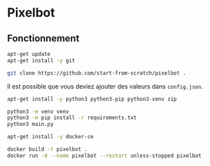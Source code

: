 # Pixelbot
## Fonctionnement
```bash
apt-get update
apt-get install -y git

git clone https://github.com/start-from-scratch/pixelbot .
```

Il est possible que vous deviez ajouter des valeurs dans `config.json`.

```bash
apt-get install -y python3 python3-pip python3-venv zip

python3 -m venv venv
python3 -m pip install -r requirements.txt
python3 main.py
```

```bash
apt-get install -y docker-ce

docker build -t pixelbot .
docker run -d --name pixelbot --restart unless-stopped pixelbot
```
